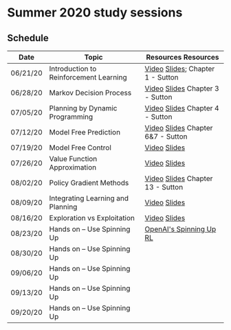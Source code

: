 # Summer 2020 study sessions

## Schedule
| Date     | Topic                                  | Resources                                                                                           Resources                                                                                                                                                                                                         |
|----------|----------------------------------------|-----------------------------------------------------------------------------------------------------------------------------------------------------------------------------------------------------------------------------------------------------------------------------------------------------------------------|
| 06/21/20 | Introduction to Reinforcement Learning | [Video](https://www.youtube.com/watch?v=2pWv7GOvuf0&list=PLzuuYNsE1EZAXYR4FJ75jcJseBmo4KQ9-&index=1)  [Slides](https://www.davidsilver.uk/wp-content/uploads/2020/03/intro_RL.pdf);	Chapter 1 - Sutton                                                                                                              |
| 06/28/20 | Markov Decision Process                | [Video](https://www.youtube.com/watch?v=lfHX2hHRMVQ&list=ePLzuuYNsE1EZAXYR4FJ75jcJseBmo4KQ9-&index=2)                                                                                                                [Slides](https://www.davidsilver.uk/wp-content/uploads/2020/03/MDP.pdf)	Chapter 3 - Sutton      |
| 07/05/20 | Planning by Dynamic Programming        | [Video](https://www.youtube.com/watch?v=Nd1-UUMVfz4&list=PLzuuYNsE1EZAXYR4FJ75jcJseBmo4KQ9-&index=3)                                                                                                                [Slides](https://www.davidsilver.uk/wp-content/uploads/2020/03/DP.pdf)	Chapter 4 - Sutton      |
| 07/12/20 | Model Free Prediction                  | [Video](https://www.youtube.com/watch?v=PnHCvfgC_ZA&list=PLzuuYNsE1EZAXYR4FJ75jcJseBmo4KQ9-&index=4)                                                                                                                [Slides](https://www.davidsilver.uk/wp-content/uploads/2020/03/MC-TD.pdf)	Chapter 6&7 - Sutton    |
| 07/19/20 | Model Free Control                     | [Video](https://www.youtube.com/watch?v=0g4j2k_Ggc4&list=PLzuuYNsE1EZAXYR4FJ75jcJseBmo4KQ9-&index=5)                                                                                                                [Slides](https://www.davidsilver.uk/wp-content/uploads/2020/03/control.pdf)                       |
| 07/26/20 | Value Function Approximation           | [Video](https://www.youtube.com/watch?v=UoPei5o4fps&list=PLzuuYNsE1EZAXYR4FJ75jcJseBmo4KQ9-&index=6)                                                                                                                [Slides](https://www.davidsilver.uk/wp-content/uploads/2020/03/FA.pdf)                            |
| 08/02/20 | Policy Gradient Methods                | [Video](https://www.youtube.com/watch?v=KHZVXao4qXs&list=PLzuuYNsE1EZAXYR4FJ75jcJseBmo4KQ9-&index=7)                                                                                                                   [Slides](https://www.davidsilver.uk/wp-content/uploads/2020/03/pg.pdf)	Chapter 13 - Sutton     |
| 08/09/20 | Integrating Learning and Planning      | [Video](https://www.youtube.com/watch?v=ItMutbeOHtc&list=PLzuuYNsE1EZAXYR4FJ75jcJseBmo4KQ9-&index=8)                                                                                                                [Slides](https://www.davidsilver.uk/wp-content/uploads/2020/03/dyna.pdf)                          |
| 08/16/20 | Exploration vs Exploitation            | [Video](https://www.youtube.com/watch?v=sGuiWX07sKw&list=PLzuuYNsE1EZAXYR4FJ75jcJseBmo4KQ9-&index=9)                                                                                                                [Slides](https://www.davidsilver.uk/wp-content/uploads/2020/03/XX.pdf)                            |
| 08/23/20 | Hands on – Use Spinning Up             | [OpenAI's Spinning Up RL](https://spinningup.openai.com/en/latest/user/introduction.html)                                                                                                                                                                                                                             |
| 08/30/20 | Hands on – Use Spinning Up             |                                                                                                                                                                                                                                                                                                                       |
| 09/06/20 | Hands on – Use Spinning Up             |                                                                                                                                                                                                                                                                                                                       |
| 09/13/20 | Hands on – Use Spinning Up             |                                                                                                                                                                                                                                                                                                                       |
| 09/20/20 | Hands on – Use Spinning Up             |                                                                                                                                                                                                                                                                                                                       |
